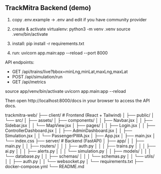TrackMitra Backend (demo)
-------------------------

1) copy .env.example -> .env and edit if you have community provider
2) create & activate virtualenv:
   python3 -m venv .venv
   source .venv/bin/activate

3) install:
   pip install -r requirements.txt

4) run:
   uvicorn app.main:app --reload --port 8000

API endpoints:
 - GET /api/trains/live?bbox=minLng,minLat,maxLng,maxLat
 - POST /api/simulation/run
 - GET /api/metrics


<!-- run command below -->

source app/venv/bin/activate
uvicorn app.main:app --reload

Then open http://localhost:8000/docs in your browser to access the API docs.




trackmitra-web/
├── client/               # Frontend (React + Tailwind)
│   ├── public/
│   └── src/
│       ├── assets/
│       ├── components/
│       │   ├── Navbar.jsx
│       │   ├── Sidebar.jsx
│       │   └── MapView.jsx
│       ├── pages/
│       │   ├── Login.jsx
│       │   ├── ControllerDashboard.jsx
│       │   ├── AdminDashboard.jsx
│       │   ├── Simulation.jsx
│       │   └── PassengerPWA.jsx
│       ├── App.jsx
│       ├── main.jsx
│       └── index.css
├── server/              # Backend (FastAPI)
│   ├── app/
│   │   ├── main.py
│   │   ├── routers/
│   │   │   ├── auth.py
│   │   │   ├── trains.py
│   │   │   ├── ai.py
│   │   │   ├── alerts.py
│   │   │   └── simulation.py
│   │   ├── models/
│   │   │   └── database.py
│   │   ├── schemas/
│   │   │   └── schemas.py
│   │   └── utils/
│   │       ├── auth.py
│   │       └── websocket.py
│   └── requirements.txt
├── docker-compose.yml
└── README.md
